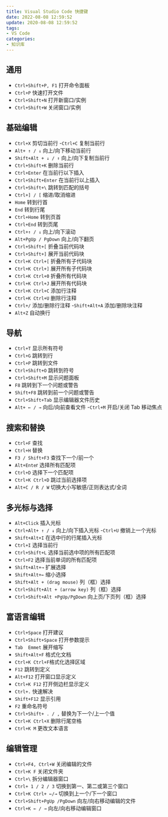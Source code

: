 ```yaml
---
title: Visual Studio Code 快捷键
date: 2022-08-08 12:59:52
update: 2020-08-08 12:59:52
tags:
- VS Code
categories: 
- 知识库
---
```


## 通用

- `Ctrl+Shift+P, F1`  打开命令面板
- `Ctrl+P`  快速打开文件
- `Ctrl+Shift+N`  打开新窗口/实例
- `Ctrl+Shift+W`  关闭窗口/实例

## 基础编辑

- `Ctrl+X`  剪切当前行
-`Ctrl+C`  复制当前行
- `Alt+ ↑ / ↓` 向上/向下移动当前行
- `Shift+Alt + ↓ / ↑`  向上/向下复制当前行
- `Ctrl+Shift+K`  删除当前行
- `Ctrl+Enter`  在当前行以下插入
- `Ctrl+Shift+Enter`  在当前行以上插入
- `Ctrl+Shift+\` 跳转到匹配的括号
- `Ctrl+] / [` 缩进/取消缩进
- `Home`  转到行首
- `End`  转到行尾
- `Ctrl+Home`  转到页首
- `Ctrl+End`  转到页尾
- `Ctrl+↑ / ↓`  向上/向下滚动
- `Alt+PgUp / PgDown`  向上/向下翻页
- `Ctrl+Shift+[`  折叠当前代码块
- `Ctrl+Shift+]`  展开当前代码块
- `Ctrl+K Ctrl+[`  折叠所有子代码块
- `Ctrl+K Ctrl+]`  展开所有子代码块
- `Ctrl+K Ctrl+0`  折叠所有代码块
- `Ctrl+K Ctrl+J`  展开所有代码块
- `Ctrl+K Ctrl+C`  添加行注释
- `Ctrl+K Ctrl+U`  删除行注释
- `Ctrl+/` 添加/删除行注释
-`Shift+Alt+A`  添加/删除块注释
- `Alt+Z`  自动换行

## 导航

- `Ctrl+T`  显示所有符号
- `Ctrl+G`  跳转到行
- `Ctrl+P`  跳转到文件
- `Ctrl+Shift+O`  跳转到符号
- `Ctrl+Shift+M`  显示问题面板
- `F8`  跳转到下一个问题或警告
- `Shift+F8`  跳转到前一个问题或警告
- `Ctrl+Shift+Tab`  显示编辑器文件历史
- `Alt+ ← / →`  向后/向前查看文件
-`Ctrl+M`  开启/关闭 Tab 移动焦点

## 搜索和替换

- `Ctrl+F`  查找
- `Ctrl+H`  替换
- `F3 / Shift+F3` 查找下一个/前一个
- `Alt+Ente`r  选择所有匹配项
- `Ctrl+D` 选择下一个匹配项
- `Ctrl+K Ctrl+D`  跳过当前选择项
- `Alt+C / R / W`  切换大小写敏感/正则表达式/全词

## 多光标与选择

- `Alt+Click`  插入光标
- `Ctrl+Alt+ ↑ / ↓`  向上/向下插入光标
-` Ctrl+U ` 撤销上一个光标
- `Shift+Alt+I` 在选中行的行尾插入光标
- `Ctrl+I`  选择当前行
- `Ctrl+Shift+L`  选择当前选中项的所有匹配项
- `Ctrl+F2`  选择当前单词的所有匹配项
- `Shift+Alt+→`  扩展选择
- `Shift+Alt+←` 缩小选择
- `Shift+Alt + (drag mouse)`  列（框）选择
- `Ctrl+Shift+Alt + (arrow key)` 列（框）选择
- `Ctrl+Shift+Alt +PgUp/PgDown`  向上页/下页列（框）选择

## 富语言编辑

- `Ctrl+Space` 打开建议
- `Ctrl+Shift+Space`  打开参数提示
- `Tab  Emmet` 展开缩写
- `Shift+Alt+F`  格式化文档
- `Ctrl+K Ctrl+F`格式化选择区域
- `F12` 跳转到定义
- `Alt+F12` 打开窗口显示定义
- `Ctrl+K F12` 打开侧边栏显示定义
- `Ctrl+.` 快速解决
- `Shift+F12`  显示引用
- `F2`  重命名符号
- `Ctrl+Shift+ . / ,`  替换为下一个/上一个值
- `Ctrl+K Ctrl+X`  删除行尾空格
- `Ctrl+K M`  更改文本语言

## 编辑管理

- `Ctrl+F4, Ctrl+W`  关闭编辑的文件
- `Ctrl+K F`  关闭文件夹
- `Ctrl+\`  拆分编辑器窗口
- `Ctrl+ 1 / 2 / 3`  切换到第一、第二或第三个窗口
- `Ctrl+K Ctrl+ ←/→` 切换到上一个/下一个窗口
- `Ctrl+Shift+PgUp /PgDown`  向左/向右移动编辑的文件
- `Ctrl+K ← / →` 向左/向右移动编辑窗口
